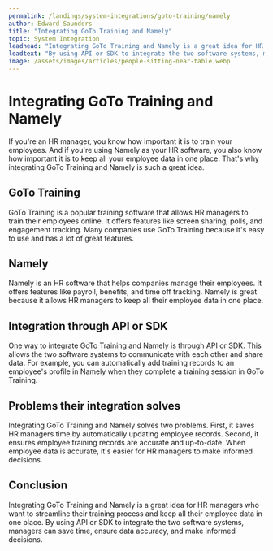 ```yaml
---
permalink: /landings/system-integrations/goto-training/namely
author: Edward Saunders
title: "Integrating GoTo Training and Namely"
topic: System Integration
leadhead: "Integrating GoTo Training and Namely is a great idea for HR managers who want to streamline their training process and keep all their employee data in one place"
leadtext: "By using API or SDK to integrate the two software systems, managers can save time, ensure data accuracy, and make informed decisions."
image: /assets/images/articles/people-sitting-near-table.webp
---
```

<div class="arttext">	<h1>Integrating GoTo Training and Namely</h1>
	<p>If you're an HR manager, you know how important it is to train your employees. And if you're using Namely as your HR software, you also know how important it is to keep all your employee data in one place. That's why integrating GoTo Training and Namely is such a great idea.</p>
	<h2>GoTo Training</h2>
	<p>GoTo Training is a popular training software that allows HR managers to train their employees online. It offers features like screen sharing, polls, and engagement tracking. Many companies use GoTo Training because it's easy to use and has a lot of great features.</p>
	<h2>Namely</h2>
	<p>Namely is an HR software that helps companies manage their employees. It offers features like payroll, benefits, and time off tracking. Namely is great because it allows HR managers to keep all their employee data in one place.</p>
	<h2>Integration through API or SDK</h2>
	<p>One way to integrate GoTo Training and Namely is through API or SDK. This allows the two software systems to communicate with each other and share data. For example, you can automatically add training records to an employee's profile in Namely when they complete a training session in GoTo Training.</p>
	<h2>Problems their integration solves</h2>
	<p>Integrating GoTo Training and Namely solves two problems. First, it saves HR managers time by automatically updating employee records. Second, it ensures employee training records are accurate and up-to-date. When employee data is accurate, it's easier for HR managers to make informed decisions.</p>
	<h2>Conclusion</h2>
	<p>Integrating GoTo Training and Namely is a great idea for HR managers who want to streamline their training process and keep all their employee data in one place. By using API or SDK to integrate the two software systems, managers can save time, ensure data accuracy, and make informed decisions.</p>
</div>